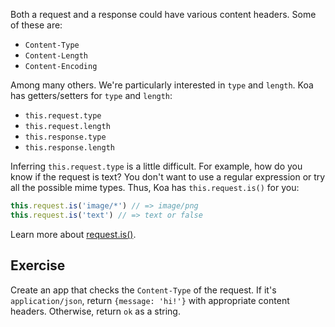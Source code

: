 
Both a request and a response could have various content headers.
Some of these are:

- `Content-Type`
- `Content-Length`
- `Content-Encoding`

Among many others. We're particularly interested in `type` and `length`.
Koa has getters/setters for `type` and `length`:

- `this.request.type`
- `this.request.length`
- `this.response.type`
- `this.response.length`

Inferring `this.request.type` is a little difficult.
For example, how do you know if the request is text?
You don't want to use a regular expression or try all the possible mime types.
Thus, Koa has `this.request.is()` for you:

```js
this.request.is('image/*') // => image/png
this.request.is('text') // => text or false
```

Learn more about [request.is()](http://koajs.com/#req-is-types-).

## Exercise

Create an app that checks the `Content-Type` of the request.
If it's `application/json`, return `{message: 'hi!'}` with appropriate content headers.
Otherwise, return `ok` as a string.
